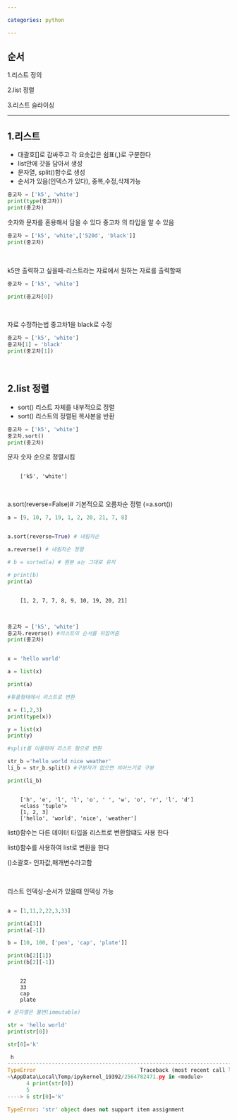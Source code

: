 ```yaml
---

categories: python

---
```


순서 
---
1.리스트 정의

2.list 정렬

3.리스트 슬라이싱

-------




1.리스트
---
 - 대괄호[]로 감싸주고 각 요솟값은 쉼표(,)로 구분한다
 - list안에 갓을 담아서 생성
 - 문자열, split()함수로 생성
 - 순서가 있음(인덱스가 있다), 중복,수정,삭제가능


```python
중고차 = ['k5', 'white']  
print(type(중고차))
print(중고차)
```
숫자와 문자를 혼용해서 담을 수 있다
중고차 의 타입을 알 수 있음

```python
중고차 = ['k5', 'white',['520d', 'black']] 
print(중고차)
```

&nbsp; 


k5만 출력하고 싶을때-리스트라는 자료에서 원하는 자료를 출력할때

```python
중고차 = ['k5', 'white'] 

print(중고차[0]) 
```

&nbsp; 



자료 수정하는법 중고차1을 black로 수정
```python
중고차 = ['k5', 'white'] 
중고차[1] = 'black'
print(중고차[1])
```

&nbsp; 


2.list 정렬
---
- sort() 리스트 자체를 내부적으로 정렬
- sort() 리스트의 정렬된 복사본을 반환


```python
중고차 = ['k5', 'white'] 
중고차.sort()
print(중고차) 

```
 문자 숫자 순으로 정렬시킴
```

    ['k5', 'white']
``` 

&nbsp; 

a.sort(reverse=False)# 기본적으로 오름차순 정렬 (=a.sort())

```python
a = [9, 10, 7, 19, 1, 2, 20, 21, 7, 8]


a.sort(reverse=True) # 내림차순

a.reverse() # 내림차순 정렬

# b = sorted(a) # 원본 a는 그대로 유지

# print(b)
print(a)

```
```

    [1, 2, 7, 7, 8, 9, 10, 19, 20, 21]
```

&nbsp; 



```python
중고차 = ['k5', 'white'] 
중고차.reverse() #리스트의 순서를 뒤집어줌
print(중고차)
```


```python

x = 'hello world'

a = list(x)

print(a)

#튜플형태에서 리스트로 변환

x = (1,2,3)
print(type(x))

y = list(x)
print(y)

#split를 이용하여 리스트 형으로 변환

str_b ='hello world nice weather'
li_b = str_b.split() #구분자가 없으면 띄어쓰기로 구분

print(li_b)

```
```

    ['h', 'e', 'l', 'l', 'o', ' ', 'w', 'o', 'r', 'l', 'd']
    <class 'tuple'>
    [1, 2, 3]
    ['hello', 'world', 'nice', 'weather']
```



list()함수는 다른 데이터 타입을 리스트로 변환할떄도 사용 한다

list()함수를 사용하여 list로 변환을 한다

()소괄호- 인자값,매개변수라고함


&nbsp; 


리스트 인덱싱-순서가 있을떄 인덱싱 가능

```python

a = [1,11,2,22,3,33]

print(a[3])
print(a[-1])

b = [10, 100, ['pen', 'cap', 'plate']] 

print(b[2][1])
print(b[2][-1])

```
```

    22
    33
    cap
    plate
``` 


```python
# 문자열은 불변(immutable)

str = 'hello world'
print(str[0])

str[0]='k'
```
```python
 h
---------------------------------------------------------------------------
TypeError                                 Traceback (most recent call last)
~\AppData\Local\Temp/ipykernel_19392/2564782471.py in <module>
      4 print(str[0])
      5 
----> 6 str[0]='k'

TypeError: 'str' object does not support item assignment
```
    





